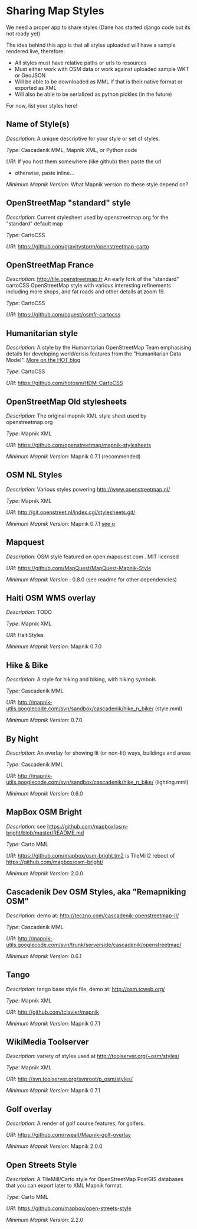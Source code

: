 <!-- Name: StyleShare -->
<!-- Version: 15 -->
<!-- Last-Modified: 2011/05/16 07:42:34 -->
<!-- Author: Harry Wood -->

# Sharing Map Styles

We need a proper app to share styles (Dane has started django code but its not ready yet)

The idea behind this app is that all styles uploaded will have a sample rendered live, therefore:
  * All styles must have relative paths or urls to resources
  * Must either work with OSM data or work against uploaded sample WKT or GeoJSON
  * Will be able to be downloaded as MML if that is their native format or exported as XML
  * Will also be able to be serialized as python pickles (in the future)

For now, list your styles here!

## Name of Style(s)

*Description*: A unique descriptive for your style or set of styles.

*Type*: Cascadenik MML, Mapnik XML, or Python code 

*URI*: If you host them somewhere (like github) then paste the url
  * otherwise, paste inline...

*Minimum Mapnik Version*: What Mapnik version do these style depend on?



## OpenStreetMap "standard" style

*Description*: Current stylesheet used by openstreetmap.org for the "standard" default map

*Type*: CartoCSS

*URI*: https://github.com/gravitystorm/openstreetmap-carto



## OpenStreetMap France

*Description*: http://tile.openstreetmap.fr  An early fork of the "standard" cartoCSS OpenStreetMap style with various interesting refinements including more shops, and fat roads and other details at zoom 19.

*Type*: CartoCSS

*URI*: https://github.com/cquest/osmfr-cartocss


## Humanitarian style

*Description*: A style by the Humanitarian OpenStreetMap Team emphasising details for developing world/crisis features from the "Humanitarian Data Model". [More on the HOT blog]( http://hot.openstreetmap.org/updates/2013-09-29_a_new_window_on_openstreetmap_data)

*Type*: CartoCSS

*URI*: https://github.com/hotosm/HDM-CartoCSS


## OpenStreetMap Old stylesheets

*Description*: The original mapnik XML style sheet used by openstreetmap.org

*Type*: Mapnik XML

*URI*: https://github.com/openstreetmap/mapnik-stylesheets

*Minimum Mapnik Version*: Mapnik 0.7.1 (recommended)



## OSM NL Styles


*Description*: Various styles powering http://www.openstreetmap.nl/

*Type*: Mapnik XML

*URI*: http://git.openstreet.nl/index.cgi/stylesheets.git/

*Minimum Mapnik Version*: Mapnik 0.7.1 [see q](http://help.openstreetmap.org/questions/1746/running-generate_image-gives-features-only-present-in-mapnik-version-071-error)

## Mapquest

*Description*: OSM style featured on open.mapquest.com .   MIT licensed

*URI*: https://github.com/MapQuest/MapQuest-Mapnik-Style

*Minimum Mapnik Version* : 0.8.0  (see readme for other dependencies)

## Haiti OSM WMS overlay

*Description*: TODO

*Type*: Mapnik XML

*URI*: HaitiStyles

*Minimum Mapnik Version*: Mapnik 0.7.0

## Hike & Bike

*Description*: A style for hiking and biking, with hiking symbols

*Type*: Cascadenik MML

*URI*: http://mapnik-utils.googlecode.com/svn/sandbox/cascadenik/hike_n_bike/ (style.mml)

*Minimum Mapnik Version*: 0.7.0 

## By Night

*Description*: An overlay for showing lit (or non-lit) ways, buildings and areas

*Type*: Cascadenik MML

*URI*: http://mapnik-utils.googlecode.com/svn/sandbox/cascadenik/hike_n_bike/ (lighting.mml)

*Minimum Mapnik Version*: 0.6.0

## MapBox OSM Bright

*Description*: see https://github.com/mapbox/osm-bright/blob/master/README.md

*Type*: Carto MML

*URI*: https://github.com/mapbox/osm-bright.tm2 is TileMill2 reboot of https://github.com/mapbox/osm-bright/ 

*Minimum Mapnik Version*: 2.0.0

## Cascadenik Dev OSM Styles, aka "Remapniking OSM"

*Description*: demo at: http://teczno.com/cascadenik-openstreetmap-II/

*Type*: Cascadenik MML

*URI*: http://mapnik-utils.googlecode.com/svn/trunk/serverside/cascadenik/openstreetmap/

*Minimum Mapnik Version*: 0.6.1

## Tango

*Description*: tango base style file, demo at: http://osm.tcweb.org/

*Type*: Mapnik XML

*URI*: http://github.com/tclavier/mapnik

*Minimum Mapnik Version*: Mapnik 0.7.1

## WikiMedia Toolserver

*Description*: variety of styles used at http://toolserver.org/~osm/styles/

*Type*: Mapnik XML

*URI*: http://svn.toolserver.org/svnroot/p_osm/styles/

*Minimum Mapnik Version*: Mapnik 0.7.1

## Golf overlay

*Description*: A render of golf course features, for golfers.

*URI*: https://github.com/rweait/Mapnik-golf-overlay

*Minimum Mapnik Version*: Mapnik 2.0.0

## Open Streets Style

*Description*: A TileMill/Carto style for OpenStreetMap PostGIS databases that you can export later to XML Mapnik format.

*Type*: Carto MML 

*URI*: https://github.com/mapbox/open-streets-style

*Minimum Mapnik Version*:  2.2.0